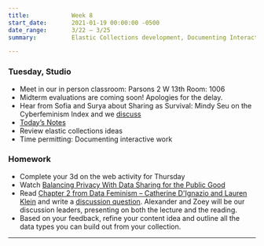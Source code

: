 ```yaml
---
title:            Week 8
start_date:       2021-01-19 00:00:00 -0500
date_range:       3/22 – 3/25
summary:          Elastic Collections development, Documenting Interactive Work, Midterm Evaluations

---
```



### Tuesday, Studio

- Meet in our in person classroom: Parsons 2 W 13th
 Room: 1006
 - Midterm evaluations are coming soon! Apologies for the delay.
 - Hear from Sofia and Surya about Sharing as Survival: Mindy Seu on the Cyberfeminism Index and we [discuss](https://paper.dropbox.com/doc/Parsons-Core-Interaction-S22-Reading-Reflections--BbijzYVKqjMLwKGisVu2d~FfAQ-xcAaUIV4Syfp3zmAR7IMi)
- [Today&rsquo;s Notes](https://paper.dropbox.com/doc/Parsons-Week-8a-Elastic-Collections-Ideas-Documenting-Interactive-Work--BeIyAO~EphfibQ9yDIQfjp32AQ-auUeutaWX6948oVbEISrQ)
- Review elastic collections ideas
- Time permitting: Documenting interactive work


### Homework
- Complete your 3d on the web activity for Thursday
- Watch [Balancing Privacy With Data Sharing for the Public Good](https://vimeo.com/showcase/8025633/video/518426783)
- Read [Chapter 2 from Data Feminism – Catherine D'Ignazio and Lauren Klein](https://data-feminism.mitpress.mit.edu/pub/ei7cogfn/release/2?readingCollection=0cd867ef) and write a [discussion question](https://paper.dropbox.com/doc/Parsons-Core-Interaction-S22-Reading-Reflections--BbijzYVKqjMLwKGisVu2d~FfAQ-xcAaUIV4Syfp3zmAR7IMi). Alexander and Zoey will be our discussion leaders, presenting on both the lecture and the reading.
- Based on your feedback, refine your content idea and outline all the data types you can build out from your collection.

---